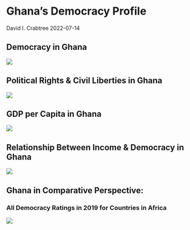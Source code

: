 Ghana’s Democracy Profile
================
David I. Crabtree
2022-07-14

## Democracy in Ghana

![](C:\Users\David\Desktop\PROGRA~1\FILESA~1\DEMOCR~1\reports\GHANA_~1/figure-gfm/Demscore-1.png)<!-- -->

## Political Rights & Civil Liberties in Ghana

![](C:\Users\David\Desktop\PROGRA~1\FILESA~1\DEMOCR~1\reports\GHANA_~1/figure-gfm/Political%20Rights%20&%20Civil%20Libs-1.png)<!-- -->

## GDP per Capita in Ghana

![](C:\Users\David\Desktop\PROGRA~1\FILESA~1\DEMOCR~1\reports\GHANA_~1/figure-gfm/GDP%20per%20Capita-1.png)<!-- -->

## Relationship Between Income & Democracy in Ghana

![](C:\Users\David\Desktop\PROGRA~1\FILESA~1\DEMOCR~1\reports\GHANA_~1/figure-gfm/Income%20&%20Dem-1.png)<!-- -->

## Ghana in Comparative Perspective:

### All Democracy Ratings in 2019 for Countries in Africa

![](C:\Users\David\Desktop\PROGRA~1\FILESA~1\DEMOCR~1\reports\GHANA_~1/figure-gfm/Democracy%20in%20Comparative%20Perspective-1.png)<!-- -->
